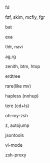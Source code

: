 fd

fzf, skim, mcfly, fgr

bat

exa

tldr, navi

ag,rg

zenith, btm, htop

erdtree



rsre(like mv)

hapless (nohup)

tere (cd+ls)

oh-my-zsh

z, autojump

jsontools 

vi-mode

zsh-proxy
